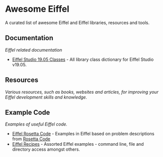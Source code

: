 # Awesome Eiffel

A curated list of awesome Eiffel and Eiffel libraries, resources and tools. 

## Documentation

*Eiffel related documentation*

* [Eiffel Studio 19.05 Classes](https://www.eiffel.org/files/doc/static/19.05/libraries/class_list.html) - All library class dictionary for Eiffel Studio v19.05.

## Resources

*Various resources, such as books, websites and articles, for improving your Eiffel development skills and knowledge.*

## Example Code
*Examples of useful Eiffel code.*

* [Eiffel Rosetta Code](https://github.com/jvelilla/RosettaCode) - Examples in Eiffel based on problem descriptions from [Rosetta Code](http://rosettacode.org/wiki/Rosetta_Code)
* [Eiffel Recipes](https://github.com/jvelilla/eiffel-recipes) - Assorted Eiffel examples - command line, file and directory access amongst others.